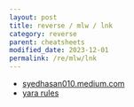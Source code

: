 ```yaml
---
layout: post
title: reverse / mlw / lnk
category: reverse
parent: cheatsheets
modified_date: 2023-12-01
permalink: /re/mlw/lnk
---
```


- [syedhasan010.medium.com](https://syedhasan010.medium.com/forensics-analysis-of-an-lnk-file-da68a98b8415)
- [yara rules](https://github.com/Neo23x0/signature-base/blob/master/yara/gen_susp_lnk_files.yar)
